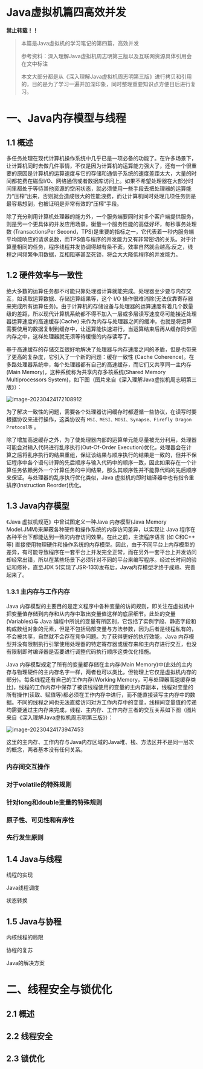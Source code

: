 # Java虚拟机篇四高效并发

**禁止转载！！**

> 本篇是Java虚拟机的学习笔记的第四篇，高效并发
>
> 参考资料：深入理解Java虚拟机周志明第三版以及互联网资源具体引用会在文中标注
>
> 本文大部分都是从《深入理解Java虚拟机周志明第三版》进行拷贝和引用的，目的是为了学习一遍并加深印象，同时整理重要知识点方便日后进行复习。

# 一、Java内存模型与线程

## 1.1 概述

多任务处理在现代计算机操作系统中几乎已是一项必备的功能了。在许多场景下，让计算机同时去做几件事情，不仅是因为计算机的运算能力强大了，还有一个很重要的原因是计算机的运算速度与它的存储和通信子系统的速度差距太大，大量的时间都花费在磁盘I/O、网络通信或者数据库访问上。如果不希望处理器在大部分时间里都处于等待其他资源的空闲状态，就必须使用一些手段去把处理器的运算能力“压榨”出来，否则就会造成很大的性能浪费，而让计算机同时处理几项任务则是最容易想到，也被证明是非常有效的“压榨”手段。

除了充分利用计算机处理器的能力外，一个服务端要同时对多个客户端提供服务，则是另一个更具体的并发应用场景。衡量一个服务性能的高低好坏，每秒事务处理数 (TransactionsPer Second，TPS)是重要的指标之一，它代表着一秒内服务端平均能响应的请求总数，而TPS值与程序的并发能力又有非常密切的关系。对于计算量相同的任务，程序线程并发协调得越有条不紊，效率自然就会越高:反之，线程之间频繁争用数据，互相阻塞甚至死锁，将会大大降低程序的并发能力。

## 1.2 硬件效率与一致性

绝大多数的运算任务都不可能只靠处理器计算就能完成。处理器至少要与内存交互，如读取运算数据、存储运算结果等，这个 I/O 操作很难消除(无法仅靠寄存器来完成所有运算任务)。由于计算机的存储设备与处理器的运算速度有着几个数量级的差距，所以现代计算机系统都不得不加入一层或多层读写速度尽可能接近处理器运算速度的高速缓存(Cache) 来作为内存与处理器之间的缓冲，也就是将运算需要使用的数据复制到缓存中，让运算能快速进行，当运算结束后再从缓存同步回内存之中，这样处理器就无须等待缓慢的内存读写了。

基于高速缓存的存储交互很好地解决了处理器与内存速度之间的矛盾，但是也带来了更高的复杂度，它引入了一个新的问题：缓存一致性 (Cache Coherence)。在多路处理器系统中，每个处理器都有自己的高速缓存，而它们又共享同一主内存(Main Memory)，这种系统称为共享内存多核系统(Shared Memory Multiprocessors System)，如下图（图片来自《深入理解Java虚拟机周志明第三版》）：

![image-20230424172108912](https://mypic-12138.oss-cn-beijing.aliyuncs.com/blog/picgo/image-20230424172108912.png)

为了解决一致性的问题，需要各个处理器访问缓存时都遵循一些协议，在读写时要根据协议来进行操作，这类协议有 `MSI、MESI、MOSI、Synapse、Firefly Dragon Protocol等` 。

除了增加高速缓存之外，为了使处理器内部的运算单元能尽量被充分利用，处理器可能会对输入代码进行乱序执行(Out-Of-Order Execution)优化，处理器会在计算之后将乱序执行的结果重组，保证该结果与顺序执行的结果是一致的，但并不保证程序中各个语句计算的先后顺序与输入代码中的顺序一致，因此如果存在一个计算任务依赖另外一个计算任务的中间结果，那么其顺序性并不能靠代码的先后顺序来保证。与处理器的乱序执行优化类似，Java 虚拟机的即时编译器中也有指令重排序(Instruction Reorder)优化。

## 1.3 Java内存模型

《Java 虚拟机规范》中曾试图定义一种Java 内存模型(Java Memory Model.JMM)来屏蔽各种硬件和操作系统的内存访问差异，以实现让 Java 程序在各种平台下都能达到一致的内存访问效果。在此之前，主流程序语言 (如 C和C++ 等) 直接使用物理硬件和操作系统的内存模型。因此，由于不同平台上内存模型的差异，有可能导致程序在一套平台上并发完全正常，而在另外一套平台上并发访问却经常出错，所以在某些场景下必须针对不同的平台来编写程序。经过长时间的验证和修补，直至JDK 5(实现了JSR-133)发布后，Java内存模型才终于成熟、完善起来了。

### 1.3.1 主内存与工作内存

Java 内存模型的主要目的是定义程序中各种变量的访问规则，即关注在虚拟机中把变量值存储到内存和从内存中取出变量值这样的底层细节。此处的变量 (Variables)与 Java 编程中所说的变量有所区别，它包括了实例字段、静态字段和构成数组对象的元素，但是不包括局部变量与方法参数，因为后者是线程私有的，不会被共享，自然就不会存在竞争问题。为了获得更好的执行效能，Java 内存模型并没有限制执行引擎使用处理器的特定寄存器或缓存来和主内存进行交互，也没有限制即时编译器是否要进行调整代码执行顺序这类优化措施。

Java 内存模型规定了所有的变量都存储在主内存(Main Memory)中(此处的主内存与物理硬件的主内存名字一样，两者也可以类比，但物理上它仅是虚拟机内存的部分)。每条线程还有自己的工作内存(Working Memory，可与处理器高速缓存类比)，线程的工作内存中保存了被该线程使用的变量的主内存副本，线程对变量的所有操作(读取、赋值等)都必须在工作内存中进行，而不能直接读写主内存中的数据。不同的线程之间也无法直接访问对方工作内存中的变量，线程间变量值的传递均需要通过主内存来完成，线程、主内存、工作内存三者的交互关系如下图（图片来自《深入理解Java虚拟机周志明第三版》）：

![image-20230424173947453](https://mypic-12138.oss-cn-beijing.aliyuncs.com/blog/picgo/image-20230424173947453.png)

这里的主内存、工作内存与Java内存区域的Java堆、栈、方法区并不是同一层次的概念，两者基本没有任何关系。

### 内存间交互操作

### 对于volatile的特殊规则

### 针对long和double变量的特殊规则

### 原子性、可见性和有序性

### 先行发生原则

## 1.4 Java与线程

线程的实现

Java线程调度

状态转换

## 1.5 Java与协程

内核线程的局限

协程的复苏

Java的解决方案

# 二、线程安全与锁优化

## 2.1 概述

## 2.2 线程安全

## 2.3 锁优化
